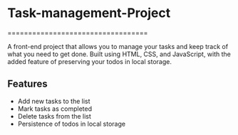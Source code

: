 # Task-management-Project
==================================

A front-end project that allows you to manage your tasks and keep track of what you need to get done. Built using HTML, CSS, and JavaScript, with the added feature of preserving your todos in local storage.

Features
--------

*   Add new tasks to the list
*   Mark tasks as completed
*   Delete tasks from the list
*   Persistence of todos in local storage
